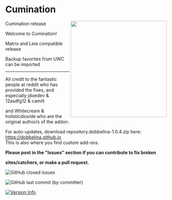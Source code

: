 # Cumination

<img src="https://user-images.githubusercontent.com/46063764/103461711-a9eb6280-4d20-11eb-983b-516b022cbbf5.png" width="300" align="right">

Cumination release

Welcome to Cumination!

Matrix and Leia compatible release

Backup favorites from UWC can be imported



---
All credit to the fantastic people at reddit who has provided the fixes, and especially jdoedev & 12asdfg12 & camilt


and Whitecream & holisticdioxide who are the original author/s of the addon.

For auto-updates, download repository.dobbelina-1.0.4.zip here: https://dobbelina.github.io  
This is also where you find custom add-ons.

**Please post in the "Issues" section if you can contribute to fix broken**

**sites/catchers, or make a pull request.**

![GitHub closed issues](https://img.shields.io/github/issues-closed/dobbelina/repository.dobbelina)

![GitHub last commit (by committer)](https://img.shields.io/github/last-commit/dobbelina/repository.dobbelina)

[![Version Info](https://img.shields.io/badge/dynamic/xml?color=blue&label=version&query=%2Faddon%2F@version&url=https%3A%2F%2Fraw.githubusercontent.com%2Fdobbelina%2Frepository.dobbelina%2Fmaster%2Fplugin.video.cumination%2Faddon.xml)](https://github.com/dobbelina/repository.dobbelina)



